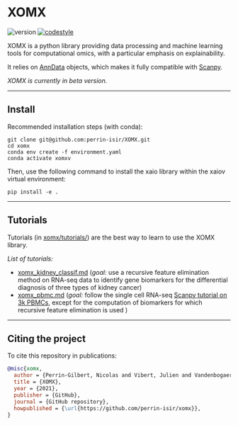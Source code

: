 # XOMX

![version](https://img.shields.io/badge/version-0.1.0-blue)
[![codestyle](https://img.shields.io/badge/code%20style-black-000000.svg)](https://github.com/psf/black)


XOMX is a python library providing data processing and 
machine learning tools for computational omics, with a 
particular emphasis on explainability.

It relies on [AnnData](https://anndata.readthedocs.io) objects, which makes it
fully compatible with [Scanpy](https://scanpy.readthedocs.io).

*XOMX is currently in beta version.*

-----



## Install

Recommended installation steps (with conda): 
```
git clone git@github.com:perrin-isir/XOMX.git
cd xomx
conda env create -f environment.yaml
conda activate xomxv
```
Then, use the following command to install the xaio library within the xaiov virtual
environment: 
```
pip install -e .
```
-----
## Tutorials

Tutorials (in [xomx/tutorials/](xomx/tutorials/)) are the best way to learn to use
the XOMX library.

*List of tutorials:*
* [xomx_kidney_classif.md](xomx/tutorials/xomx_kidney_classif.md) (*goal:*  use a 
recursive feature elimination method on RNA-seq data to identify gene 
biomarkers for the differential diagnosis of three types of kidney cancer)
* [xomx_pbmc.md](xomx/tutorials/xomx_pbmc.md) (*goal:* 
follow the single cell RNA-seq [Scanpy tutorial on 3k PBMCs](
https://scanpy-tutorials.readthedocs.io/en/latest/pbmc3k.html), except
for the computation of biomarkers for which recursive feature elimination is used
)

-----
## Citing the project
To cite this repository in publications:

```bibtex
@misc{xomx,
  author = {Perrin-Gilbert, Nicolas and Vibert, Julien and Vandenbogaert, Mathias and Waterfall, Joshua J.},
  title = {XOMX},
  year = {2021},
  publisher = {GitHub},
  journal = {GitHub repository},
  howpublished = {\url{https://github.com/perrin-isir/xomx}},
}
```
